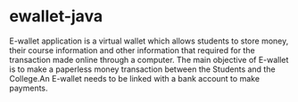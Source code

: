 # ewallet-java
E-wallet application is a virtual wallet which allows students to store money, their course information and other information that required for the transaction made online through a computer. The main objective of E-wallet is to make a paperless money transaction between the Students and the College.An E-wallet needs to be linked with a bank account to make payments.
